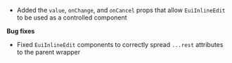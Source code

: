 - Added the `value`, `onChange`, and `onCancel` props that allow `EuiInlineEdit` to be used as a controlled component

**Bug fixes**

- Fixed `EuiInlineEdit` components to correctly spread `...rest` attributes to the parent wrapper